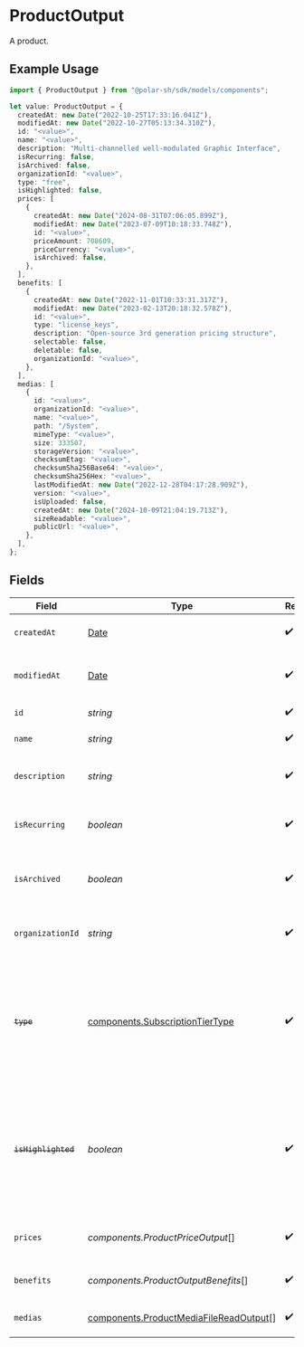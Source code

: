 # ProductOutput

A product.

## Example Usage

```typescript
import { ProductOutput } from "@polar-sh/sdk/models/components";

let value: ProductOutput = {
  createdAt: new Date("2022-10-25T17:33:16.041Z"),
  modifiedAt: new Date("2022-10-27T05:13:34.310Z"),
  id: "<value>",
  name: "<value>",
  description: "Multi-channelled well-modulated Graphic Interface",
  isRecurring: false,
  isArchived: false,
  organizationId: "<value>",
  type: "free",
  isHighlighted: false,
  prices: [
    {
      createdAt: new Date("2024-08-31T07:06:05.899Z"),
      modifiedAt: new Date("2023-07-09T10:18:33.748Z"),
      id: "<value>",
      priceAmount: 708609,
      priceCurrency: "<value>",
      isArchived: false,
    },
  ],
  benefits: [
    {
      createdAt: new Date("2022-11-01T10:33:31.317Z"),
      modifiedAt: new Date("2023-02-13T20:18:32.578Z"),
      id: "<value>",
      type: "license_keys",
      description: "Open-source 3rd generation pricing structure",
      selectable: false,
      deletable: false,
      organizationId: "<value>",
    },
  ],
  medias: [
    {
      id: "<value>",
      organizationId: "<value>",
      name: "<value>",
      path: "/System",
      mimeType: "<value>",
      size: 333507,
      storageVersion: "<value>",
      checksumEtag: "<value>",
      checksumSha256Base64: "<value>",
      checksumSha256Hex: "<value>",
      lastModifiedAt: new Date("2022-12-28T04:17:28.909Z"),
      version: "<value>",
      isUploaded: false,
      createdAt: new Date("2024-10-09T21:04:19.713Z"),
      sizeReadable: "<value>",
      publicUrl: "<value>",
    },
  ],
};
```

## Fields

| Field                                                                                                                   | Type                                                                                                                    | Required                                                                                                                | Description                                                                                                             |
| ----------------------------------------------------------------------------------------------------------------------- | ----------------------------------------------------------------------------------------------------------------------- | ----------------------------------------------------------------------------------------------------------------------- | ----------------------------------------------------------------------------------------------------------------------- |
| `createdAt`                                                                                                             | [Date](https://developer.mozilla.org/en-US/docs/Web/JavaScript/Reference/Global_Objects/Date)                           | :heavy_check_mark:                                                                                                      | Creation timestamp of the object.                                                                                       |
| `modifiedAt`                                                                                                            | [Date](https://developer.mozilla.org/en-US/docs/Web/JavaScript/Reference/Global_Objects/Date)                           | :heavy_check_mark:                                                                                                      | Last modification timestamp of the object.                                                                              |
| `id`                                                                                                                    | *string*                                                                                                                | :heavy_check_mark:                                                                                                      | The ID of the product.                                                                                                  |
| `name`                                                                                                                  | *string*                                                                                                                | :heavy_check_mark:                                                                                                      | The name of the product.                                                                                                |
| `description`                                                                                                           | *string*                                                                                                                | :heavy_check_mark:                                                                                                      | The description of the product.                                                                                         |
| `isRecurring`                                                                                                           | *boolean*                                                                                                               | :heavy_check_mark:                                                                                                      | Whether the product is a subscription tier.                                                                             |
| `isArchived`                                                                                                            | *boolean*                                                                                                               | :heavy_check_mark:                                                                                                      | Whether the product is archived and no longer available.                                                                |
| `organizationId`                                                                                                        | *string*                                                                                                                | :heavy_check_mark:                                                                                                      | The ID of the organization owning the product.                                                                          |
| ~~`type`~~                                                                                                              | [components.SubscriptionTierType](../../models/components/subscriptiontiertype.md)                                      | :heavy_check_mark:                                                                                                      | : warning: ** DEPRECATED **: This will be removed in a future release, please migrate away from it as soon as possible. |
| ~~`isHighlighted`~~                                                                                                     | *boolean*                                                                                                               | :heavy_check_mark:                                                                                                      | : warning: ** DEPRECATED **: This will be removed in a future release, please migrate away from it as soon as possible. |
| `prices`                                                                                                                | *components.ProductPriceOutput*[]                                                                                       | :heavy_check_mark:                                                                                                      | List of available prices for this product.                                                                              |
| `benefits`                                                                                                              | *components.ProductOutputBenefits*[]                                                                                    | :heavy_check_mark:                                                                                                      | The benefits granted by the product.                                                                                    |
| `medias`                                                                                                                | [components.ProductMediaFileReadOutput](../../models/components/productmediafilereadoutput.md)[]                        | :heavy_check_mark:                                                                                                      | The medias associated to the product.                                                                                   |
